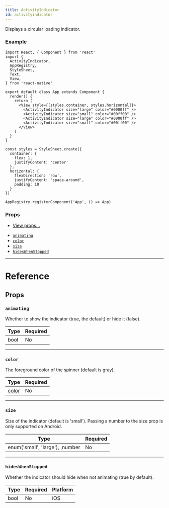 ```yaml
---
title: ActivityIndicator
id: activityindicator
---
```


Displays a circular loading indicator.

### Example

```SnackPlayer
import React, { Component } from 'react'
import {
  ActivityIndicator,
  AppRegistry,
  StyleSheet,
  Text,
  View,
} from 'react-native'

export default class App extends Component {
  render() {
    return (
      <View style={[styles.container, styles.horizontal]}>
        <ActivityIndicator size="large" color="#0000ff" />
        <ActivityIndicator size="small" color="#00ff00" />
        <ActivityIndicator size="large" color="#0000ff" />
        <ActivityIndicator size="small" color="#00ff00" />
      </View>
    )
  }
}

const styles = StyleSheet.create({
  container: {
    flex: 1,
    justifyContent: 'center'
  },
  horizontal: {
    flexDirection: 'row',
    justifyContent: 'space-around',
    padding: 10
  }
})

AppRegistry.registerComponent('App', () => App)
```

### Props

- [View props...](view.md#props)

* [`animating`](activityindicator.md#animating)
* [`color`](activityindicator.md#color)
* [`size`](activityindicator.md#size)
* [`hidesWhenStopped`](activityindicator.md#hideswhenstopped)

---

# Reference

## Props

### `animating`

Whether to show the indicator (true, the default) or hide it (false).

| Type | Required |
| ---- | -------- |
| bool | No       |

---

### `color`

The foreground color of the spinner (default is gray).

| Type               | Required |
| ------------------ | -------- |
| [color](colors.md) | No       |

---

### `size`

Size of the indicator (default is 'small'). Passing a number to the size prop is only supported on Android.

| Type                            | Required |
| ------------------------------- | -------- |
| enum('small', 'large'), ,number | No       |

---

### `hidesWhenStopped`

Whether the indicator should hide when not animating (true by default).

| Type | Required | Platform |
| ---- | -------- | -------- |
| bool | No       | iOS      |
